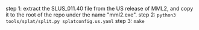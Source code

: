 step 1: extract the SLUS_011.40 file from the US release of MML2, and copy it to the root of the repo under the name "mml2.exe".
step 2: ``python3 tools/splat/split.py splatconfig.us.yaml``
step 3: ``make``
